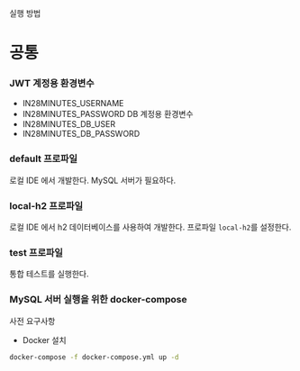 실행 방법

# 공통
### JWT 계정용 환경변수
- IN28MINUTES_USERNAME
- IN28MINUTES_PASSWORD
DB 계정용 환경변수
- IN28MINUTES_DB_USER
- IN28MINUTES_DB_PASSWORD

### default 프로파일
로컬 IDE 에서 개발한다.
MySQL 서버가 필요하다.

### local-h2 프로파일
로컬 IDE 에서 h2 데이터베이스를 사용하여 개발한다.
프로파일 `local-h2`를 설정한다.

### test 프로파일
통합 테스트를 실행한다.

### MySQL 서버 실행을 위한 docker-compose
사전 요구사항
- Docker 설치
```bash
docker-compose -f docker-compose.yml up -d
```